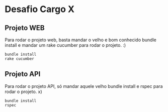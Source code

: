 # Desafio Cargo X

## Projeto WEB

Para rodar o projeto web, basta mandar o velho e bom conhecido bundle install e mandar um rake cucumber para rodar o projeto. :)

```
bundle install
rake cucumber
```

## Projeto API

Para rodar o projeto API, só mandar aquele velho bundle install e rspec para rodar o projeto. x)

```
bundle install
rspec
```


